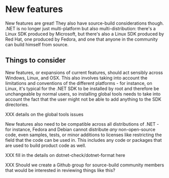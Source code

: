 # New features

New features are great!  They also have source-build considerations though.  .NET is no longer just multi-platform but also multi-distribution: there's a Linux SDK produced by Microsoft, but there's also a Linux SDK produced by Red Hat, one produced by Fedora, and one that anyone in the community can build himself from source.

## Things to consider

New features, or expansions of current features, should act sensibly across Windows, Linux, and OSX.  This also involves taking into account the limitations and conventions of the different platforms - for instance, on Linux, it's typical for the .NET SDK to be installed by root and therefore be unchangeable by normal users, so installing global tools needs to take into account the fact that the user might not be able to add anything to the SDK directories.

XXX details on the global tools issues

New features also need to be compatible across all distributions of .NET - for instance, Fedora and Debian cannot distribute *any* non-open-source code, even samples, tests, or minor additions to licenses like restricting the field that the code can be used in.  This includes any code or packages that are used to build product code as well.

XXX fill in the details on dotnet-check/dotnet-format here

XXX Should we create a Github group for source-build community members that would be interested in reviewing things like this?